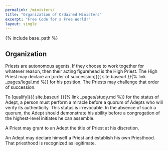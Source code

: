 ```yaml
---
permalink: /ministers/
title: "Organization of Ordained Ministers"
excerpt: "Free Code for a Free World!"
layout: single
---
```


{% include base_path %}

## Organization

Priests are autonomous agents.
If they choose to work together for whatever reason,
then their acting figurehead is the High Priest.
The High Priest may declare an [order of succession]({{ site.baseurl }}{% link _pages/legal.md %}) for his position.
The Priests may challenge that order of succession.

To [qualify]({{ site.baseurl }}{% link _pages/study.md %}) for the status of Adept,
a person must perform a miracle before a quorum of Adepts who will verify its authenticity.
This status is irrevocable.
In the absence of such a quorum,
the Adept should demonstrate his ability before a congregation of the highest-level initiates he can assemble.

A Priest may grant to an Adept the title of Priest at his discretion.

An Adept may declare himself a Priest and establish his own Priesthood.
That priesthood is recognized as legitimate.

